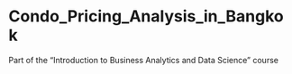 # Condo_Pricing_Analysis_in_Bangkok
Part of the “Introduction to Business Analytics and Data Science” course
